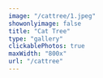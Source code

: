 ```yaml
---
image: "/cattree/1.jpeg"
showonlyimage: false
title: "Cat Tree"
type: "gallery"
clickablePhotos: true
maxWidth: "800x"
url: "/cattree"
---
```

